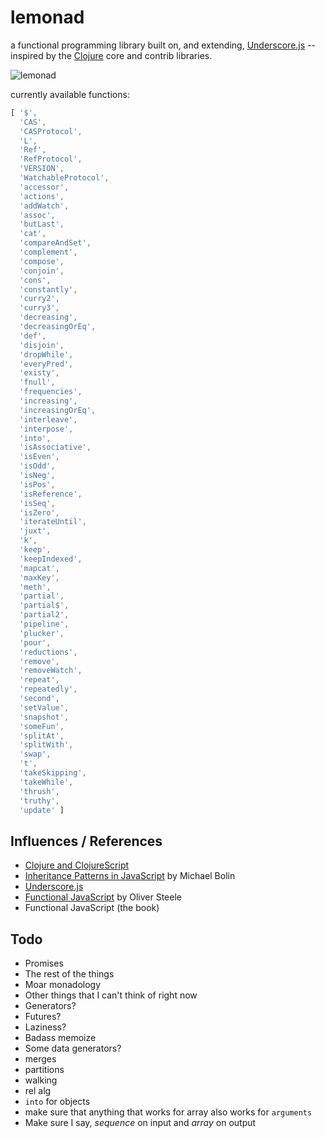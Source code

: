 lemonad
=======

a functional programming library built on, and extending, [Underscore.js](http://underscorejs.org) -- inspired by the [Clojure](http://www.clojure.org) core and contrib libraries.

![lemonad](https://raw.github.com/fogus/lemonad/master/docs/logo.png)

currently available functions:

```javascript
[ '$',
  'CAS',
  'CASProtocol',
  'L',
  'Ref',
  'RefProtocol',
  'VERSION',
  'WatchableProtocol',
  'accessor',
  'actions',
  'addWatch',
  'assoc',
  'butLast',
  'cat',
  'compareAndSet',
  'complement',
  'compose',
  'conjoin',
  'cons',
  'constantly',
  'curry2',
  'curry3',
  'decreasing',
  'decreasingOrEq',
  'def',
  'disjoin',
  'dropWhile',
  'everyPred',
  'existy',
  'fnull',
  'frequencies',
  'increasing',
  'increasingOrEq',
  'interleave',
  'interpose',
  'into',
  'isAssociative',
  'isEven',
  'isOdd',
  'isNeg',
  'isPos',
  'isReference',
  'isSeq',
  'isZero',
  'iterateUntil',
  'juxt',
  'k',
  'keep',
  'keepIndexed',
  'mapcat',
  'maxKey',
  'meth',
  'partial',
  'partial$',
  'partial2',
  'pipeline',
  'plucker',
  'pour',
  'reductions',
  'remove',
  'removeWatch',
  'repeat',
  'repeatedly',
  'second',
  'setValue',
  'snapshot',
  'someFun',
  'splitAt',
  'splitWith',
  'swap',
  't',
  'takeSkipping',
  'takeWhile',
  'thrush',
  'truthy',
  'update' ]
```

Influences / References
-----------------------

* [Clojure and ClojureScript](http://www.clojuredocs.org)
* [Inheritance Patterns in JavaScript](http://bolinfest.com/javascript/inheritance.php) by Michael Bolin
* [Underscore.js](http://underscorejs.org/)
* [Functional JavaScript](http://osteele.com/sources/javascript/functional/) by Oliver Steele
* Functional JavaScript (the book)

Todo
-----

* Promises
* The rest of the things
* Moar monadology
* Other things that I can't think of right now
* Generators?
* Futures?
* Laziness?
* Badass memoize
* Some data generators?
* merges
* partitions
* walking
* rel alg
* `into` for objects
* make sure that anything that works for array also works for `arguments`
* Make sure I say, *sequence* on input and *array* on output


